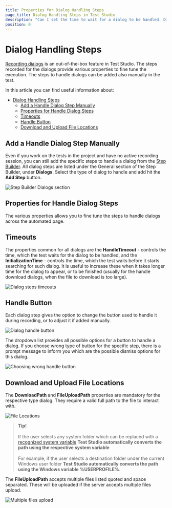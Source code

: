 ```yaml
---
title: Properties for Dialog Handling Steps
page_title: Dialog Handling Steps in Test Studio
description: "Can I set the time to wait for a dialog to be handled. Dialog handling Timeouts and properties. Add a handle dialog step manually."
position: 0
---
```

# Dialog Handling Steps

<a href="/automated-tests/recording/recording-dialogs" target="_blank">Recording dialogs</a> is an out-of-the-box feature in Test Studio. The steps recorded for the dialogs provide various properties to fine tune the execution. The steps to handle dialogs can be added also manually in the test.

In this article you can find useful information about:

- [Dialog Handling Steps](#dialog-handling-steps)
  - [Add a Handle Dialog Step Manually](#add-a-handle-dialog-step-manually)
  - [Properties for Handle Dialog Steps](#properties-for-handle-dialog-steps)
  - [Timeouts](#timeouts)
  - [Handle Button](#handle-button)
  - [Download and Upload File Locations](#download-and-upload-file-locations)

## Add a Handle Dialog Step Manually

Even if you work on the tests in the project and have no active recording session, you can still add the specific steps to handle a dialog from the <a href="/features/custom-steps/overview#add-a-general-step-from-the-step-builder" target="_blank">Step Builder</a>. All dialog steps are listed under the General section of the Step Builder, under __Dialogs__. Select the type of dialog to handle and add hit the __Add Step__ button.

![Step Builder Dialogs section][1]

## Properties for Handle Dialog Steps

The various properties allows you to fine tune the steps to handle dialogs across the automated page.

## Timeouts

The properties common for all dialogs are the __HandleTimeout__ - controls the time, which the test waits for the dialog to be handled, and the __InitializationTime__ - controls the time, which the test waits before it starts searching for such dialog. It is useful to increase these when it takes longer time for the dialog to appear, or to be finished (usually for the handle download dialogs, when the file to download is too large).

![Dialog steps timeouts][2]

## Handle Button

Each dialog step gives the option to change the button used to handle it during recording, or to adjust it if added manually.

![Dialog handle button][3]

The dropdown list provides all possible options for a button to handle a dialog. If you choose wrong type of button for the specific step, there is a prompt message to inform you which are the possible dismiss options for this dialog.

![Choosing wrong handle button][4]

## Download and Upload File Locations

The __DownloadPath__ and __FileUploadPath__ properties are mandatory for the respective type dialog. They require a valid full path to the file to interact with.

![File Locations][5]

> __Tip!__
><br>
><br>
> If the user selects any system folder which can be replaced with a <a href="https://learn.microsoft.com/en-us/windows/deployment/usmt/usmt-recognized-environment-variables" target="_blank">recognized system variable</a> __Test Studio automatically converts the path using the respective system variable__
><br>
><br>
> For example, if the user selects a destination folder under the current Windows user folder __Test Studio automatically converts the path using the Windows variable %USERPROFILE%__.

The __FileUploadPath__ accepts multiple files listed quoted and space separated. These will be uploaded if the server accepts multiple files upload.

![Multiple files upload][6]

[1]: /img/features/dialogs-and-popups/dialogs/dialog-step-builder.png
[2]: /img/features/dialogs-and-popups/dialogs/timeouts-extended-menu.png
[3]: /img/features/dialogs-and-popups/dialogs/handle-button.png
[4]: /img/features/dialogs-and-popups/dialogs/button-warning.png
[5]: /img/features/dialogs-and-popups/dialogs/download-path.png
[6]: /img/features/dialogs-and-popups/dialogs/file-upload-extended-menu.png